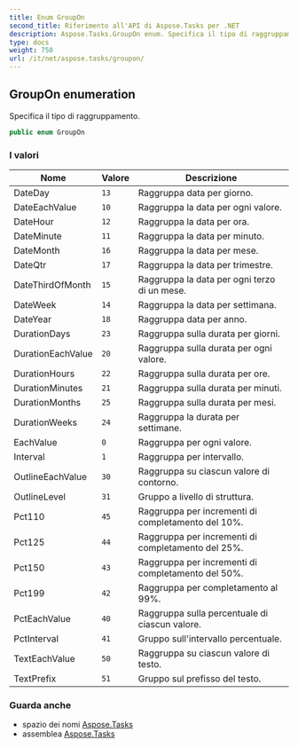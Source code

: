 ```yaml
---
title: Enum GroupOn
second_title: Riferimento all'API di Aspose.Tasks per .NET
description: Aspose.Tasks.GroupOn enum. Specifica il tipo di raggruppamento.
type: docs
weight: 750
url: /it/net/aspose.tasks/groupon/
---
```

## GroupOn enumeration

Specifica il tipo di raggruppamento.

```csharp
public enum GroupOn
```

### I valori

| Nome | Valore | Descrizione |
| --- | --- | --- |
| DateDay | `13` | Raggruppa data per giorno. |
| DateEachValue | `10` | Raggruppa la data per ogni valore. |
| DateHour | `12` | Raggruppa la data per ora. |
| DateMinute | `11` | Raggruppa la data per minuto. |
| DateMonth | `16` | Raggruppa la data per mese. |
| DateQtr | `17` | Raggruppa la data per trimestre. |
| DateThirdOfMonth | `15` | Raggruppa la data per ogni terzo di un mese. |
| DateWeek | `14` | Raggruppa la data per settimana. |
| DateYear | `18` | Raggruppa data per anno. |
| DurationDays | `23` | Raggruppa sulla durata per giorni. |
| DurationEachValue | `20` | Raggruppa sulla durata per ogni valore. |
| DurationHours | `22` | Raggruppa sulla durata per ore. |
| DurationMinutes | `21` | Raggruppa sulla durata per minuti. |
| DurationMonths | `25` | Raggruppa sulla durata per mesi. |
| DurationWeeks | `24` | Raggruppa la durata per settimane. |
| EachValue | `0` | Raggruppa per ogni valore. |
| Interval | `1` | Raggruppa per intervallo. |
| OutlineEachValue | `30` | Raggruppa su ciascun valore di contorno. |
| OutlineLevel | `31` | Gruppo a livello di struttura. |
| Pct110 | `45` | Raggruppa per incrementi di completamento del 10%. |
| Pct125 | `44` | Raggruppa per incrementi di completamento del 25%. |
| Pct150 | `43` | Raggruppa per incrementi di completamento del 50%. |
| Pct199 | `42` | Raggruppa per completamento al 99%. |
| PctEachValue | `40` | Raggruppa sulla percentuale di ciascun valore. |
| PctInterval | `41` | Gruppo sull'intervallo percentuale. |
| TextEachValue | `50` | Raggruppa su ciascun valore di testo. |
| TextPrefix | `51` | Gruppo sul prefisso del testo. |

### Guarda anche

* spazio dei nomi [Aspose.Tasks](../../aspose.tasks/)
* assemblea [Aspose.Tasks](../../)


